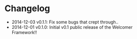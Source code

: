 # Changelog

* 2014-12-03 v0.1.1: Fix some bugs that crept through..
* 2014-12-01 v0.1.0: Initial v0.1 public release of the Welcomer Framework!!

